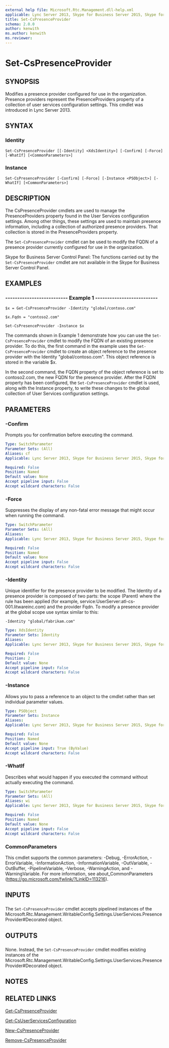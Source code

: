 ```yaml
---
external help file: Microsoft.Rtc.Management.dll-help.xml
applicable: Lync Server 2013, Skype for Business Server 2015, Skype for Business Server 2019
title: Set-CsPresenceProvider
schema: 2.0.0
author: kenwith
ms.author: kenwith
ms.reviewer:
---
```


# Set-CsPresenceProvider

## SYNOPSIS
Modifies a presence provider configured for use in the organization.
Presence providers represent the PresenceProviders property of a collection of user services configuration settings.
This cmdlet was introduced in Lync Server 2013.


## SYNTAX

### Identity
```
Set-CsPresenceProvider [[-Identity] <XdsIdentity>] [-Confirm] [-Force] [-WhatIf] [<CommonParameters>]
```

### Instance
```
Set-CsPresenceProvider [-Confirm] [-Force] [-Instance <PSObject>] [-WhatIf] [<CommonParameters>]
```

## DESCRIPTION
The CsPresenceProvider cmdlets are used to manage the PresenceProviders property found in the User Services configuration settings.
Among other things, these settings are used to maintain presence information, including a collection of authorized presence providers.
That collection is stored in the PresenceProviders property.

The `Set-CsPresenceProvider` cmdlet can be used to modify the FQDN of a presence provider currently configured for use in the organization.

Skype for Business Server Control Panel: The functions carried out by the `Set-CsPresenceProvider` cmdlet are not available in the Skype for Business Server Control Panel.


## EXAMPLES

### -------------------------- Example 1 --------------------------
```
$x = Get-CsPresenceProvider -Identity "global/contoso.com"

$x.Fqdn = "contoso2.com"

Set-CsPresenceProvider -Instance $x
```

The commands shown in Example 1 demonstrate how you can use the `Set-CsPresenceProvider` cmdlet to modify the FQDN of an existing presence provider.
To do this, the first command in the example uses the `Get-CsPresenceProvider` cmdlet to create an object reference to the presence provider with the Identity "global/contoso.com".
This object reference is stored in the variable $x.

In the second command, the FQDN property of the object reference is set to contoso2.com, the new FQDN for the presence provider.
After the FQDN property has been configured, the `Set-CsPresenceProvider` cmdlet is used, along with the Instance property, to write these changes to the global collection of User Services configuration settings.


## PARAMETERS

### -Confirm
Prompts you for confirmation before executing the command.

```yaml
Type: SwitchParameter
Parameter Sets: (All)
Aliases: cf
Applicable: Lync Server 2013, Skype for Business Server 2015, Skype for Business Server 2019

Required: False
Position: Named
Default value: None
Accept pipeline input: False
Accept wildcard characters: False
```

### -Force
Suppresses the display of any non-fatal error message that might occur when running the command.

```yaml
Type: SwitchParameter
Parameter Sets: (All)
Aliases: 
Applicable: Lync Server 2013, Skype for Business Server 2015, Skype for Business Server 2019

Required: False
Position: Named
Default value: None
Accept pipeline input: False
Accept wildcard characters: False
```

### -Identity
Unique identifier for the presence provider to be modified.
The Identity of a presence provider is composed of two parts: the scope (Parent) where the rule has been applied (for example, service:UserServer:atl-cs-001.litwareinc.com) and the provider Fqdn.
To modify a presence provider at the global scope use syntax similar to this:

`-Identity "global/fabrikam.com"`

```yaml
Type: XdsIdentity
Parameter Sets: Identity
Aliases: 
Applicable: Lync Server 2013, Skype for Business Server 2015, Skype for Business Server 2019

Required: False
Position: 2
Default value: None
Accept pipeline input: False
Accept wildcard characters: False
```

### -Instance
Allows you to pass a reference to an object to the cmdlet rather than set individual parameter values.

```yaml
Type: PSObject
Parameter Sets: Instance
Aliases: 
Applicable: Lync Server 2013, Skype for Business Server 2015, Skype for Business Server 2019

Required: False
Position: Named
Default value: None
Accept pipeline input: True (ByValue)
Accept wildcard characters: False
```

### -WhatIf
Describes what would happen if you executed the command without actually executing the command.

```yaml
Type: SwitchParameter
Parameter Sets: (All)
Aliases: wi
Applicable: Lync Server 2013, Skype for Business Server 2015, Skype for Business Server 2019

Required: False
Position: Named
Default value: None
Accept pipeline input: False
Accept wildcard characters: False
```

### CommonParameters
This cmdlet supports the common parameters: -Debug, -ErrorAction, -ErrorVariable, -InformationAction, -InformationVariable, -OutVariable, -OutBuffer, -PipelineVariable, -Verbose, -WarningAction, and -WarningVariable. For more information, see about_CommonParameters (https://go.microsoft.com/fwlink/?LinkID=113216).

## INPUTS

###  
The `Set-CsPresenceProvider` cmdlet accepts pipelined instances of the Microsoft.Rtc.Management.WritableConfig.Settings.UserServices.PresenceProvider#Decorated object.

## OUTPUTS

###  
None.
Instead, the `Set-CsPresenceProvider` cmdlet modifies existing instances of the Microsoft.Rtc.Management.WritableConfig.Settings.UserServices.PresenceProvider#Decorated object.

## NOTES

## RELATED LINKS

[Get-CsPresenceProvider](Get-CsPresenceProvider.md)

[Get-CsUserServicesConfiguration](Get-CsUserServicesConfiguration.md)

[New-CsPresenceProvider](New-CsPresenceProvider.md)

[Remove-CsPresenceProvider](Remove-CsPresenceProvider.md)

